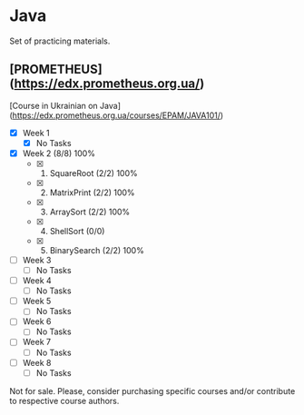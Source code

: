 # Java
Set of practicing materials.

## [PROMETHEUS] (https://edx.prometheus.org.ua/)
[Course in Ukrainian on Java] (https://edx.prometheus.org.ua/courses/EPAM/JAVA101/)

- [x] Week 1
  - [x] No Tasks
- [x] Week 2 (8/8) 100%
  - [x] 1. SquareRoot (2/2) 100%
  - [x] 2. MatrixPrint (2/2) 100%
  - [x] 3. ArraySort (2/2) 100%
  - [x] 4. ShellSort (0/0)
  - [x] 5. BinarySearch (2/2) 100%
- [ ] Week 3
  - [ ] No Tasks
- [ ] Week 4
  - [ ] No Tasks
- [ ] Week 5
  - [ ] No Tasks
- [ ] Week 6
  - [ ] No Tasks
- [ ] Week 7
  - [ ] No Tasks
- [ ] Week 8
  - [ ] No Tasks

Not for sale. Please, consider purchasing specific courses and/or contribute to respective course authors.
